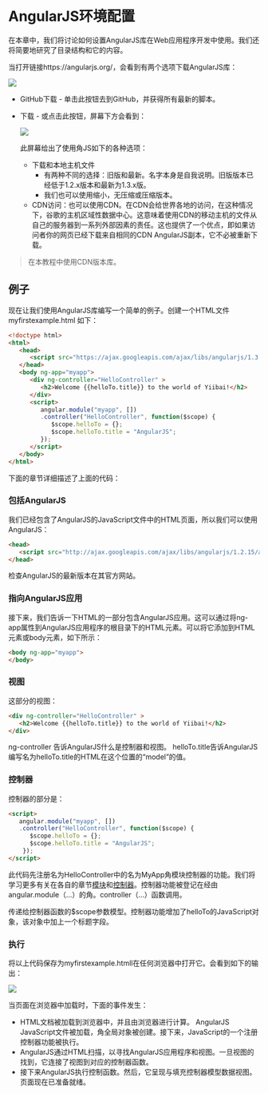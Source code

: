 # AngularJS环境配置

在本章中，我们将讨论如何设置AngularJS库在Web应用程序开发中使用。我们还将简要地研究了目录结构和它的内容。

当打开链接https://angularjs.org/，会看到有两个选项下载AngularJS库：

![](https://ws4.sinaimg.cn/large/006tNc79ly1fsbt6ys8e4j30er07amxp.jpg)

- GitHub下载 - 单击此按钮去到GitHub，并获得所有最新的脚本。

- 下载 - 或点击此按钮，屏幕下方会看到：

  ![](https://ws3.sinaimg.cn/large/006tNc79ly1fsbt779xq0j30ez09haao.jpg)

  此屏幕给出了使用角JS如下的各种选项：

  - 下载和本地主机文件
    - 有两种不同的选择：旧版和最新。名字本身是自我说明。旧版版本已经低于1.2.x版本和最新为1.3.x版。
    - 我们也可以使用缩小，无压缩或压缩版本。
  - CDN访问：也可以使用CDN。在CDN会给世界各地的访问，在这种情况下，谷歌的主机区域性数据中心。这意味着使用CDN的移动主机的文件从自己的服务器到一系列外部因素的责任。这也提供了一个优点，即如果访问者你的网页已经下载来自相同的CDN AngularJS副本，它不必被重新下载。

> 在本教程中使用CDN版本库。

## 例子

现在让我们使用AngularJS库编写一个简单的例子。创建一个HTML文件 myfirstexample.html 如下：

```html
<!doctype html>
<html>
   <head>
      <script src="https://ajax.googleapis.com/ajax/libs/angularjs/1.3.0-beta.17/angular.min.js"></script>
   </head>
   <body ng-app="myapp">
      <div ng-controller="HelloController" >
         <h2>Welcome {{helloTo.title}} to the world of Yiibai!</h2>
      </div>
      <script>
         angular.module("myapp", [])
         .controller("HelloController", function($scope) {
            $scope.helloTo = {};
            $scope.helloTo.title = "AngularJS";
         });
      </script>
   </body>
</html>
```

下面的章节详细描述了上面的代码：

### 包括AngularJS

我们已经包含了AngularJS的JavaScript文件中的HTML页面，所以我们可以使用AngularJS：

```html
<head>
   <script src="http://ajax.googleapis.com/ajax/libs/angularjs/1.2.15/angular.min.js"></script>
</head>
```

检查AngularJS的最新版本在其官方网站。

### 指向AngularJS应用

接下来，我们告诉一下HTML的一部分包含AngularJS应用。这可以通过将ng-app属性到AngularJS应用程序的根目录下的HTML元素。可以将它添加到HTML元素或body元素，如下所示：

```html
<body ng-app="myapp">
</body>
```

### 视图

这部分的视图：

```html
<div ng-controller="HelloController" >
   <h2>Welcome {{helloTo.title}} to the world of Yiibai!</h2>
</div>
```

ng-controller 告诉AngularJS什么是控制器和视图。 helloTo.title告诉AngularJS编写名为helloTo.title的HTML在这个位置的“model”的值。

### 控制器

控制器的部分是：

```html
<script>
   angular.module("myapp", [])
   .controller("HelloController", function($scope) {
      $scope.helloTo = {};
      $scope.helloTo.title = "AngularJS";
    });
</script> 
```

此代码先注册名为HelloController中的名为MyApp角模块控制器的功能。我们将学习更多有关在各自的章节[模块](http://www.yiibai.com/angularjs/angularjs_modules.html)和[控制器](http://www.yiibai.com/angularjs/angularjs_controllers.html)。控制器功能被登记在经由angular.module（...）的角。controller（...）函数调用。 

传递给控制器函数的$scope参数模型。控制器功能增加了helloTo的JavaScript对象，该对象中加上一个标题字段。

### 执行

将以上代码保存为myfirstexample.htmll在任何浏览器中打开它。会看到如下的输出：

 ![](https://ws3.sinaimg.cn/large/006tNc79ly1fsbt8555plj30fg01adfu.jpg)

 

当页面在浏览器中加载时，下面的事件发生：

- HTML文档被加载到浏览器中，并且由浏览器进行计算。 AngularJS JavaScript文件被加载，角全局对象被创建。接下来，JavaScript的一个注册控制器功能被执行。
- AngularJS通过HTML扫描，以寻找AngularJS应用程序和视图。一旦视图的找到，它连接了视图到对应的控制器函数。
- 接下来AngularJS执行控制函数。然后，它呈现与填充控制器模型数据视图。页面现在已准备就绪。

 
